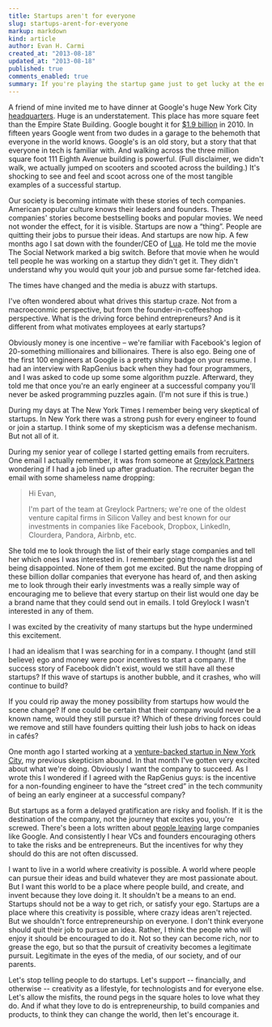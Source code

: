 ```yaml
---
title: Startups aren't for everyone
slug: startups-arent-for-everyone
markup: markdown
kind: article
author: Evan H. Carmi
created_at: "2013-08-18"
updated_at: "2013-08-18"
published: true
comments_enabled: true
summary: If you're playing the startup game just to get lucky at the end, you're out of luck.
---
```

A friend of mine invited me to have dinner at Google's huge New York City [headquarters](http://www.google.com/about/jobs/locations/new-york/). Huge is an understatement. This place has more square feet than the Empire State Building. Google bought it for [$1.9 billion](http://www.wired.com/business/2010/12/google-nyc/) in 2010. In fifteen years Google went from two dudes in a garage to the behemoth that everyone in the world knows. Google's is an old story, but a story that that everyone in tech is familiar with. And walking across the three million square foot 111 Eighth Avenue building is powerful. (Full disclaimer, we didn't walk, we actually jumped on scooters and scooted across the building.) It's shocking to see and feel and scoot across one of the most tangible examples of a successful startup.

Our society is becoming intimate with these stories of tech companies. American popular culture knows their leaders and founders. These companies' stories become bestselling books and popular movies. We need not wonder the effect, for it is visible. Startups are now a “thing”. People are quitting their jobs to pursue their ideas. And startups are now hip. A few months ago I sat down with the founder/CEO of [Lua](https://getlua.com/). He told me the movie The Social Network marked a big switch. Before that movie when he would tell people he was working on a startup they didn't get it. They didn't understand why you would quit your job and pursue some far-fetched idea.

The times have changed and the media is abuzz with startups.

I've often wondered about what drives this startup craze. Not from a macroeconmic perspective, but from the founder-in-coffeeshop perspective. What is the driving force behind entrepreneurs? And is it different from what motivates employees at early startups?

Obviously money is one incentive – we're familiar with Facebook's legion of 20-something millionaires and billionaires. There is also ego. Being one of the first 100 engineers at Google is a pretty shiny badge on your resume. I had an interview with RapGenius back when they had four programmers, and I was asked to code up some some algorithm puzzle. Afterward, they told me that once you're an early engineer at a successful company you'll never be asked programming puzzles again. (I'm not sure if this is true.)

During my days at The New York Times I remember being very skeptical of startups. In New York there was a strong push for every engineer to found or join a startup. I think some of my skepticism was a defense mechanism. But not all of it.

During my senior year of college I started getting emails from recruiters. One email I actually remember, it was from someone at [Greylock Partners](http://greylock.com/) wondering if I had a job lined up after graduation. The recruiter began the email with some shameless name dropping:

 > Hi Evan,
 >
 >I'm part of the team at Greylock Partners; we're one of the oldest venture capital firms in Silicon Valley and best known for our investments in companies like Facebook, Dropbox, LinkedIn, Clourdera, Pandora, Airbnb, etc.

She told me to look through the list of their early stage companies and tell her which ones I was interested in. I remember going through the list and being disappointed. None of them got me excited. But the name dropping of these billion dollar companies that everyone has heard of, and then asking me to look through their early investments was a really simple way of encouraging me to believe that every startup on their list would one day be a brand name that they could send out in emails. I told Greylock I wasn't interested in any of them.

I was excited by the creativity of many startups but the hype undermined this excitement.

I had an idealism that I was searching for in a company. I thought (and still believe) ego and money were poor incentives to start a company. If the success story of Facebook didn't exist, would we still have all these startups? If this wave of startups is another bubble, and it crashes, who will continue to build?

If you could rip away the money possibility from startups how would the scene change? If one could be certain that their company would never be a known name, would they still pursue it?  Which of these driving forces could we remove and still have founders quitting their lush jobs to hack on ideas in cafés?

One month ago I started working at a [venture-backed startup in New York City](https://www.brewster.com/), my previous skepticism abound. In that month I've gotten very excited about what we're doing. Obviously I want the company to succeed. As I wrote this I wondered if I agreed with the RapGenius guys: is the incentive for a non-founding engineer to have the “street cred” in the tech community of being an early engineer at a successful company?

But startups as a form a delayed gratification are risky and foolish. If it is the destination of the company, not the journey that excites you, you're screwed. There's been a lots written about [people leaving](https://medium.com/this-happened-to-me/c02f1ff471c6) large companies like Google. And consistently I hear VCs and founders encouraging others to take the risks and be entrepreneurs. But the incentives for why they should do this are not often discussed.

I want to live in a world where creativity is possible. A world where people can pursue their ideas and build whatever they are most passionate about. But I want this world to be a place where people build, and create, and invent because they love doing it. It shouldn't be a means to an end. Startups should not be a way to get rich, or satisfy your ego. Startups are a place where this creativity is possible, where crazy ideas aren't rejected. But we shouldn't force entrepreneurship on everyone. I don't think everyone should quit their job to pursue an idea. Rather, I think the people who will enjoy it should be encouraged to do it. Not so they can become rich, nor to grease the ego, but so that the pursuit of creativity becomes a legitimate pursuit. Legitimate in the eyes of the media, of our society, and of our parents.

Let's stop telling people to do startups. Let's support -- financially, and otherwise -- creativity as a lifestyle, for technologists and for everyone else. Let's allow the misfits, the round pegs in the square holes to love what they do. And if what they love to do is entrepreneurship, to build companies and products, to think they can change the world, then let's encourage it.
